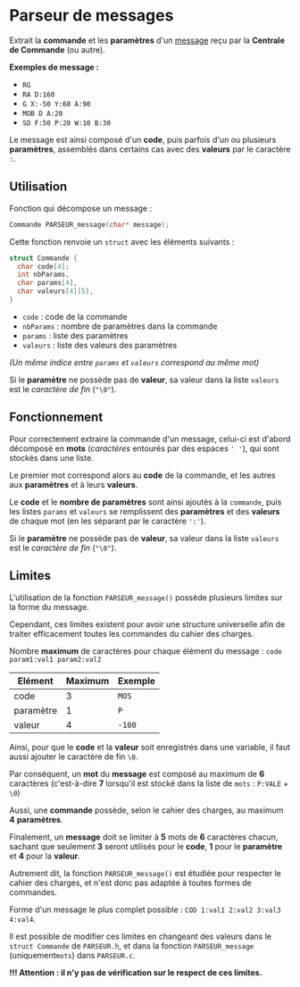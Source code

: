 # Parseur de messages

Extrait la **commande** et les **paramètres** d'un [message]() reçu par la **Centrale de Commande** (ou autre).

**Exemples de message :**
- `RG`
- `RA D:160`
- `G X:-50 Y:60 A:90`
- `MOB D A:20`
- `SD F:50 P:20 W:10 B:30`

Le message est ainsi composé d'un **code**, puis parfois d'un ou plusieurs **paramètres**, assemblés dans certains cas avec des **valeurs** par le caractère `:`.


## Utilisation

Fonction qui décompose un message :
```c
Commande PARSEUR_message(char* message);
```

Cette fonction renvoie un `struct` avec les éléments suivants :
```c
struct Commande {
  char code[4];
  int nbParams,
  char params[4],
  char valeurs[4][5],
}
```
- `code` : code de la commande
- `nbParams` : nombre de paramètres dans la commande
- `params` : liste des paramètres
- `valeurs` : liste des valeurs des paramètres

*(Un même indice entre `params` et `valeurs` correspond au même mot)*

Si le **paramètre** ne possède pas de **valeur**, sa valeur dans la liste `valeurs` est le *caractère de fin* (`"\0"`).

## Fonctionnement

Pour correctement extraire la commande d'un message, celui-ci est d'abord décomposé en **mots** (*caractères* entourés par des espaces `' '`), qui sont stockés dans une liste.

Le premier mot correspond alors au **code** de la commande, et les autres aux **paramètres** et à leurs **valeurs**.

Le **code** et le **nombre de paramètres** sont ainsi ajoutés à la `commande`, puis les listes `params` et `valeurs` se remplissent des **paramètres** et des **valeurs** de chaque mot (en les séparant par le caractère `':'`).

Si le **paramètre** ne possède pas de **valeur**, sa valeur dans la liste `valeurs` est le *caractère de fin* (`"\0"`).


## Limites

L'utilisation de la fonction `PARSEUR_message()` possède plusieurs limites sur la forme du message.

Cependant, ces limites existent pour avoir une structure universelle afin de traiter efficacement toutes les commandes du cahier des charges.

Nombre **maximum** de caractères pour chaque élément du message : `code param1:val1 param2:val2`

Elément | Maximum | Exemple
-|-|-
code      |  3  |  `MOS`
paramètre |  1  |  `P`
valeur    |  4  | `-100`

Ainsi, pour que le **code** et la **valeur** soit enregistrés dans une variable, il faut aussi ajouter le caractère de fin `\0`.

Par conséquent, un **mot** du **message** est composé au maximum de **6** caractères (c'est-à-dire **7** lorsqu'il est stocké dans la liste de `mots` : `P:VALE` + `\0`)

Aussi, une **commande** possède, selon le cahier des charges, au maximum **4** **paramètres**.

Finalement, un **message** doit se limiter à **5** mots de **6** caractères chacun,
sachant que seulement **3** seront utilisés pour le **code**, **1** pour le **paramètre** et **4** pour la **valeur**.

Autrement dit, la fonction `PARSEUR_message()` est étudiée pour respecter le cahier des charges,
et n'est donc pas adaptée à toutes formes de commandes.

Forme d'un message le plus complet possible : `COD 1:val1 2:val2 3:val3 4:val4`.

Il est possible de modifier ces limites en changeant des valeurs dans le `struct Commande` de `PARSEUR.h`, 
et dans la fonction `PARSEUR_message` (uniquement`mots`) dans `PARSEUR.c`.

**!!! Attention : il n'y pas de vérification sur le respect de ces limites.**
